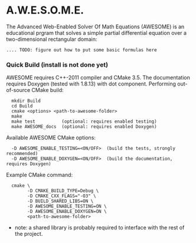 # A.W.E.S.O.M.E.

The Advanced Web-Enabled Solver Of Math Equations (AWESOME) is an educational prgram that solves a simple partial differential equation over a two-dimensional rectangular domain:
```
.... TODO: figure out how to put some basic formulas here
```
### Quick Build (install is not done yet)

AWESOME requires C++-2011 compiler and CMake 3.5.
The documentation requires Doxygen (tested with 1.8.13) with dot component.
Performing out-of-source CMake build:
```
  mkdir Build
  cd Build
  cmake <options> <path-to-awesome-folder>
  make
  make test          (optional: requires enabled testing)
  make AWESOME_docs  (optional: requires enabled Doxygen)
```

Available AWESOME CMake options:
```
  -D AWESOME_ENABLE_TESTING=<ON/OFF>  (build the tests, strongly recommended)
  -D AWESOME_ENABLE_DOXYGEN=<ON/OFF>  (build the documentation, requires Doxygen)
```

Example CMake command:
```
  cmake \
        -D CMAKE_BUILD_TYPE=Debug \
        -D CMAKE_CXX_FLAGS="-O3" \
        -D BUILD_SHARED_LIBS=ON \
        -D AWESOME_ENABLE_TESTING=ON \
        -D AWESOME_ENABLE_DOXYGEN=ON \
        <path-to-awesome-folder>
```
* note: a shared library is probably required to interface with the rest of the project.